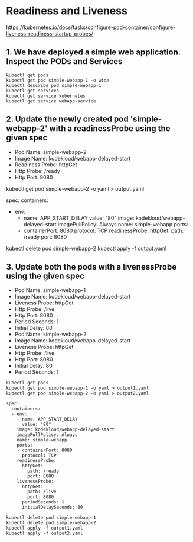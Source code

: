 # Readiness and Liveness

https://kubernetes.io/docs/tasks/configure-pod-container/configure-liveness-readiness-startup-probes/

## 1. We have deployed a simple web application. Inspect the PODs and Services

```
kubectl get pods
kubectl get pod simple-webapp-1 -o wide
kubectl describe pod simple-webapp-1
kubectl get services
kubectl get service kubernetes
kubectl get service webapp-service
```

## 2. Update the newly created pod 'simple-webapp-2' with a readinessProbe using the given spec

* Pod Name: simple-webapp-2
* Image Name: kodekloud/webapp-delayed-start
* Readiness Probe: httpGet
* Http Probe: /ready
* Http Port: 8080

kubectl get pod simple-webapp-2 -o yaml > output.yaml

spec:
  containers:
  - env:
    - name: APP_START_DELAY
      value: "80"
    image: kodekloud/webapp-delayed-start
    imagePullPolicy: Always
    name: simple-webapp
    ports:
    - containerPort: 8080
      protocol: TCP
    readinessProbe:
      httpGet:
        path: /ready
        port: 8080

kubectl delete pod simple-webapp-2
kubectl apply -f output.yaml

## 3. Update both the pods with a livenessProbe using the given spec

* Pod Name: simple-webapp-1
* Image Name: kodekloud/webapp-delayed-start
* Liveness Probe: httpGet
* Http Probe: /live
* Http Port: 8080
* Period Seconds: 1
* Initial Delay: 80
* Pod Name: simple-webapp-2
* Image Name: kodekloud/webapp-delayed-start
* Liveness Probe: httpGet
* Http Probe: /live
* Http Port: 8080
* Initial Delay: 80
* Period Seconds: 1

```
kubectl get pods
kubectl get pod simple-webapp-1 -o yaml > output1.yaml
kubectl get pod simple-webapp-2 -o yaml > output2.yaml

spec:
  containers:
  - env:
    - name: APP_START_DELAY
      value: "80"
    image: kodekloud/webapp-delayed-start
    imagePullPolicy: Always
    name: simple-webapp
    ports:
    - containerPort: 8080
      protocol: TCP
    readinessProbe:
      httpGet:
        path: /ready
        port: 8080
    livenessProbe:
      httpGet:
        path: /live
        port: 8080
      periodSeconds: 1
      initialDelaySeconds: 80

kubectl delete pod simple-webapp-1
kubectl delete pod simple-webapp-2
kubectl apply -f output1.yaml
kubectl apply -f output2.yaml
```


